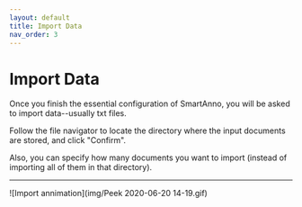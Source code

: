 ```yaml
---
layout: default
title: Import Data
nav_order: 3
---
```

# Import Data
Once you finish the essential configuration of SmartAnno, you will be asked to import data--usually txt files.

Follow the file navigator to locate the directory where the input documents are stored, and click "Confirm".

Also, you can specify how many documents you want to import (instead of importing all of them in that directory).

___

![Import annimation](img/Peek 2020-06-20 14-19.gif)

